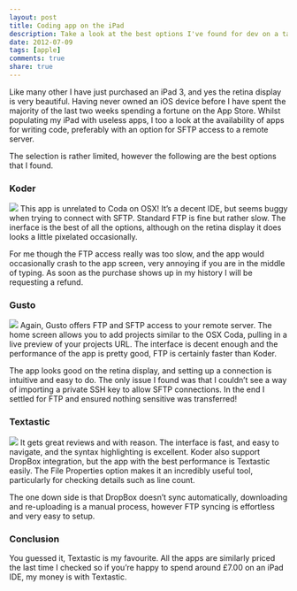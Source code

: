 ```yaml
---
layout: post
title: Coding app on the iPad
description: Take a look at the best options I've found for dev on a tablet
date: 2012-07-09
tags: [apple]
comments: true
share: true
---
```


Like many other I have just purchased an iPad 3, and yes the retina display is very beautiful. Having never owned an iOS device before I have spent the majority of the last two weeks spending a fortune on the App Store. Whilst populating my iPad with useless apps, I too a look at the availability of apps for writing code, preferably with an option for SFTP access to a remote server.

The selection is rather limited, however the following are the best options that I found.

### Koder
[![](http://images.grdnr.io/2012/04/mzl.ymnmlitc.jpg)](http://itunes.apple.com/us/app/koder/id439271237?mt=8&ls=1)
This app is unrelated to Coda on OSX! It’s a decent IDE, but seems buggy when trying to connect with SFTP. Standard FTP is fine but rather slow. The inerface is the best of all the options, although on the retina display it does looks a little pixelated occasionally.

For me though the FTP access really was too slow, and the app would occasionally crash to the app screen, very annoying if you are in the middle of typing. As soon as the purchase shows up in my history I will be requesting a refund.

### Gusto
[![](http://images.grdnr.io/2012/04/mzl.inwnsqby.jpg)](http://itunes.apple.com/gb/app/gusto-code-editor-ftp-client/id364906873?mt=8)
Again, Gusto offers FTP and SFTP access to your remote server. The home screen allows you to add projects similar to the OSX Coda, pulling in a live preview of your projects URL. The interface is decent enough and the performance of the app is pretty good, FTP is certainly faster than Koder.

The app looks good on the retina display, and setting up a connection is intuitive and easy to do. The only issue I found was that I couldn’t see a way of importing a private SSH key to allow SFTP connections. In the end I settled for FTP and ensured nothing sensitive was transferred!

### Textastic
[![](http://images.grdnr.io/2012/04/mzl.belozhze.jpg)](http://itunes.apple.com/gb/app/id383577124?mt=8)
It gets great reviews and with reason. The interface is fast, and easy to navigate, and the syntax highlighting is excellent. Koder also support DropBox integration, but the app with the best performance is Textastic easily. The File Properties option makes it an incredibly useful tool, particularly for checking details such as line count.

The one down side is that DropBox doesn’t sync automatically, downloading and re-uploading is a manual process, however FTP syncing is effortless and very easy to setup.

### Conclusion
You guessed it, Textastic is my favourite. All the apps are similarly priced the last time I checked so if you’re happy to spend around £7.00 on an iPad IDE, my money is with Textastic.
